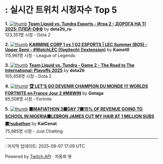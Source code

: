 # : 실시간 트위치 시청자수 Top 5

**1.** [![thumb](https://static-cdn.jtvnw.net/previews-ttv/live_user_dota2ti_ru-320x180.jpg)](https://twitch.tv/dota2ti_ru)
**[Team Liquid vs. Tundra Esports - Игра 2 - ДОРОГА НА TI 2025: ПЛЕЙ-ОФФ](https://twitch.tv/dota2ti_ru)** by **dota2ti_ru**<br>123,351명 시청  - Dota 2

**2.** [![thumb](https://static-cdn.jtvnw.net/previews-ttv/live_user_kamet0-320x180.jpg)](https://twitch.tv/Kamet0)
**[KARMINE CORP 1 vs 1 G2 ESPORTS | LEC Summer (BO5) - Upper Semi - #WatchLEC  (!logitech) (!extension)](https://twitch.tv/Kamet0)** by **Kamet0**<br>115,961명 시청  - League of Legends

**3.** [![thumb](https://static-cdn.jtvnw.net/previews-ttv/live_user_dota2ti-320x180.jpg)](https://twitch.tv/dota2ti)
**[Team Liquid vs. Tundra - Game 2 - The Road to The International: Playoffs 2025](https://twitch.tv/dota2ti)** by **dota2ti**<br>105,458명 시청  - Dota 2

**4.** [![thumb](https://static-cdn.jtvnw.net/previews-ttv/live_user_gotaga-320x180.jpg)](https://twitch.tv/Gotaga)
**[🏆 LET’S GO DEVENIR CHAMPION DU MONDE !!! WORLDS FORTNITE en France Jour 2 #M8WIN](https://twitch.tv/Gotaga)** by **Gotaga**<br>85,508명 시청  - Fortnite

**5.** [![thumb](https://static-cdn.jtvnw.net/previews-ttv/live_user_kaicenat-320x180.jpg)](https://twitch.tv/KaiCenat)
**[🟪MAFIATHON 3🟪DAY 7🟪15% OF REVENUE GOING TO SCHOOL IN NIGERIA🟪LEBRON JAMES CUT MY HAIR AT 1 MILLION SUBS🟪!subathon](https://twitch.tv/KaiCenat)** by **KaiCenat**<br>75,985명 시청  - Just Chatting


---
: 마지막 업데이트: 2025-09-07 17:09 UTC

Powered by [Twitch API](https://dev.twitch.tv/docs/api/reference) · 자동화 봇